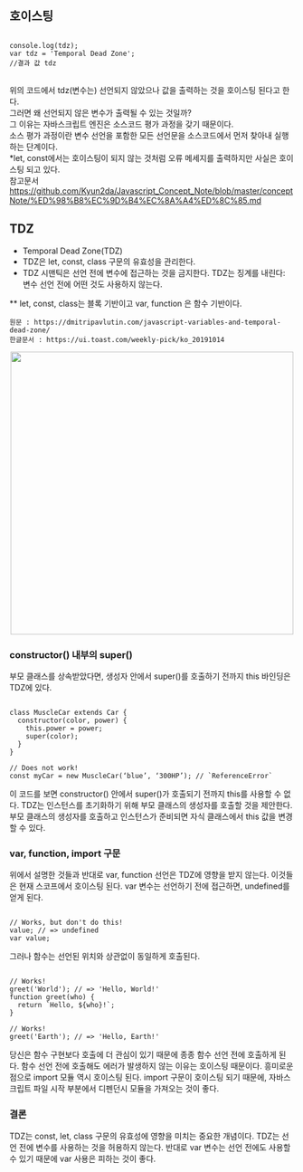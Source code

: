 ## 호이스팅
<pre>
<code>
console.log(tdz);
var tdz = 'Temporal Dead Zone';
//결과 값 tdz
</code>
</pre>
위의 코드에서 tdz(변수는) 선언되지 않았으나 값을 출력하는 것을 호이스팅 된다고 한다. <br/>
그러면 왜 선언되지 않은 변수가 출력될 수 있는 것일까? <br/>
그 이유는 자바스크립트 엔진은 소스코드 평가 과정을 갖기 때문이다. <br/>
소스 평가 과정이란 변수 선언을 포함한 모든 선언문을 소스코드에서 먼저 찾아내 실행하는 단계이다. <br/>
*let, const에서는 호이스팅이 되지 않는 것처럼 오류 메세지를 출력하지만 사실은 호이스팅 되고 있다. <br/>
참고문서 https://github.com/Kyun2da/Javascript_Concept_Note/blob/master/conceptNote/%ED%98%B8%EC%9D%B4%EC%8A%A4%ED%8C%85.md

## TDZ
* Temporal Dead Zone(TDZ)
* TDZ은 let, const, class 구문의 유효성을 관리한다.
* TDZ 시맨틱은 선언 전에 변수에 접근하는 것을 금지한다. TDZ는 징계를 내린다: 변수 선언 전에 어떤 것도 사용하지 않는다.

** let, const, class는 블록 기반이고 var, function 은 함수 기반이다.

`원문 : https://dmitripavlutin.com/javascript-variables-and-temporal-dead-zone/`<br/>
`한글문서 : https://ui.toast.com/weekly-pick/ko_20191014`


<center><img src="https://user-images.githubusercontent.com/12015609/138012931-0398e0bb-db7c-466b-9135-5a7402a93b79.png" width="500" height="500"></center>

### constructor() 내부의 super()
부모 클래스를 상속받았다면, 생성자 안에서 super()를 호출하기 전까지 this 바인딩은 TDZ에 있다.
<pre><code>
class MuscleCar extends Car {
  constructor(color, power) {
    this.power = power;
    super(color);
  }
}

// Does not work!
const myCar = new MuscleCar(‘blue’, ‘300HP’); // `ReferenceError`
</code></pre>
이 코드를 보면 constructor() 안에서 super()가 호출되기 전까지 this를 사용할 수 없다.
TDZ는 인스턴스를 초기화하기 위해 부모 클래스의 생성자를 호출할 것을 제안한다. 
부모 클래스의 생성자를 호출하고 인스턴스가 준비되면 자식 클래스에서 this 값을 변경할 수 있다.

### var, function, import 구문
위에서 설명한 것들과 반대로 var, function 선언은 TDZ에 영향을 받지 않는다. 이것들은 현재 스코프에서 호이스팅 된다.
var 변수는 선언하기 전에 접근하면, undefined를 얻게 된다.

<pre><code>
// Works, but don't do this!
value; // => undefined
var value;
</pre></code>

그러나 함수는 선언된 위치와 상관없이 동일하게 호출된다.

<pre><code>
// Works!
greet('World'); // => 'Hello, World!'
function greet(who) {
  return `Hello, ${who}!`;
}

// Works!
greet('Earth'); // => 'Hello, Earth!'
</pre></code>
당신은 함수 구현보다 호출에 더 관심이 있기 때문에 종종 함수 선언 전에 호출하게 된다. 
함수 선언 전에 호출해도 에러가 발생하지 않는 이유는 호이스팅 때문이다.
흥미로운 점으로 import 모듈 역시 호이스팅 된다.
import 구문이 호이스팅 되기 때문에, 자바스크립트 파일 시작 부분에서 디펜던시 모듈을 가져오는 것이 좋다.

### 결론
TDZ는 const, let, class 구문의 유효성에 영향을 미치는 중요한 개념이다. TDZ는 선언 전에 변수를 사용하는 것을 허용하지 않는다.
반대로 var 변수는 선언 전에도 사용할 수 있기 때문에 var 사용은 피하는 것이 좋다.

